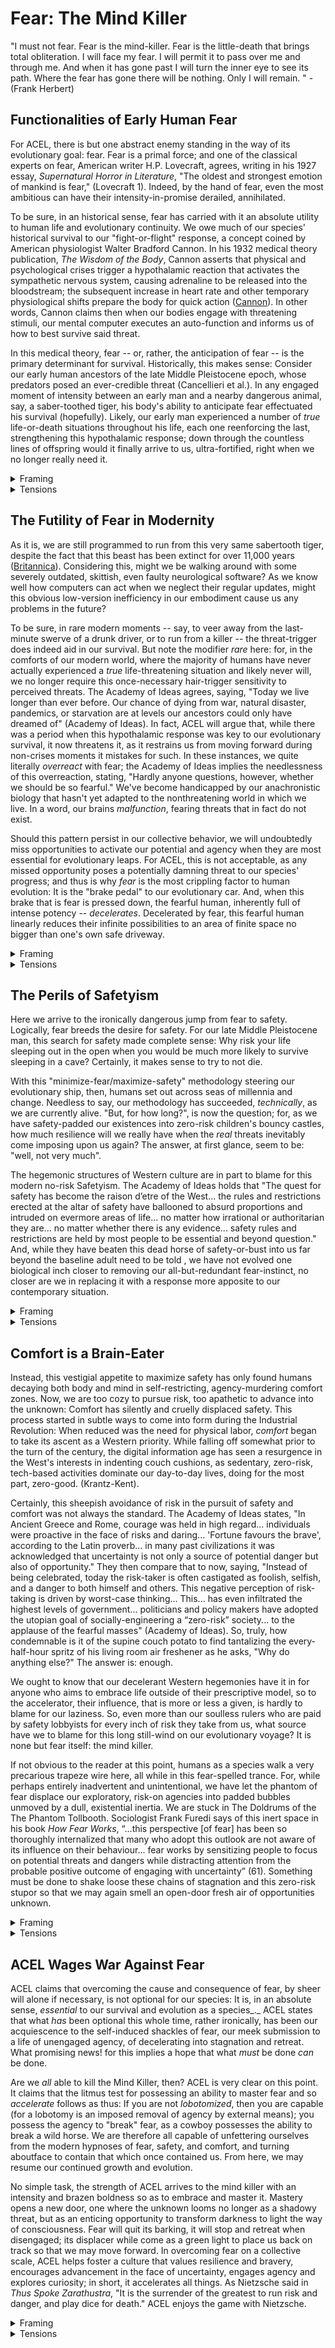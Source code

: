 # Fear: The Mind Killer

"I must not fear. Fear is the mind-killer. Fear is the little-death that brings total obliteration. I will face my fear. I will permit it to pass over me and through me. And when it has gone past I will turn the inner eye to see its path. Where the fear has gone there will be nothing. Only I will remain. " - (Frank Herbert)

## Functionalities of Early Human Fear

For ACEL, there is but one abstract enemy standing in the way of its evolutionary goal: fear. Fear is a primal force; and one of the classical experts on fear, American writer H.P. Lovecraft, agrees, writing in his 1927 essay, _Supernatural Horror in Literature_, "The oldest and strongest emotion of mankind is fear," (Lovecraft 1). Indeed, by the hand of fear, even the most ambitious can have their intensity-in-promise derailed, annihilated.&#x20;

To be sure, in an historical sense, fear has carried with it an absolute utility to human life and evolutionary continuity. We owe much of our species' historical survival to our "fight-or-flight" response, a concept coined by American physiologist Walter Bradford Cannon. In his 1932 medical theory publication, _The Wisdom of the Body_, Cannon asserts that physical and psychological crises trigger a hypothalamic reaction that activates the sympathetic nervous system, causing adrenaline to be released into the bloodstream; the subsequent increase in heart rate and other temporary physiological shifts prepare the body for quick action ([Cannon](https://www.scribd.com/document/468080928/The-Wisdom-of-the-Body)). In other words, Cannon claims then when our bodies engage with threatening stimuli, our mental computer executes an auto-function and informs us of how to best survive said threat.&#x20;

In this medical theory, fear -- or, rather, the anticipation of fear -- is the primary determinant for survival. Historically, this makes sense: Consider our early human ancestors of the late Middle Pleistocene epoch, whose predators posed an ever-credible threat (Cancellieri et al.). In any engaged moment of intensity between an early man and a nearby dangerous animal, say, a saber-toothed tiger, his body's ability to anticipate fear effectuated his survival (hopefully). Likely, our early man experienced a number of _true_ life-or-death situations throughout his life, each one reenforcing the last, strengthening this hypothalamic response; down through the countless lines of offspring would it finally arrive to us, ultra-fortified, right when we no longer really need it.&#x20;

<details>

<summary>Framing </summary>

* Thinkers/Theorists: H.P. Lovecraft, Walter Bradford Cannon, Frank Furedi, Richard Dawkins, John Bowlby, Nietzsche

<!---->

* Where They Fit:
  * H.P. Lovecraft: Lovecraft’s assertion that “the oldest and strongest emotion of mankind is fear” (1927) establishes the primordial nature of fear, which is critical for understanding its deep roots in human psychology and survival mechanisms.  Discusses fear as the oldest and strongest emotion of mankind, providing a cultural and psychological foundation for fear’s impact on human behavior.
  * Walter Bradford Cannon: Cannon’s theory of the "fight-or-flight" response is essential for understanding how fear operates on a physiological level, providing humans with an evolutionary advantage by preparing the body for survival in the face of threats. Introduces the "fight-or-flight" response, establishing the biological roots of fear as a survival mechanism.
  * Frank Furedi: Explores how fear shapes modern behavior, aligning with the idea that fear has become anachronistic and potentially maladaptive in contemporary society.
  * Richard Dawkins: Dawkins’ work on evolutionary biology, particularly his concept of the “selfish gene” (1976), reinforces the idea that fear and the associated survival instincts are embedded in our genetic code, designed to maximize our chances of survival and the continuation of our genes.
  * John Bowlby: Bowlby’s attachment theory (1969) provides insight into how fear of separation and the need for security influence human behavior, especially in early developmental stages, shaping our survival instincts from infancy.
  * Nietzsche: His concept of overcoming fear and embracing risk ties into ACEL's ideology of moving beyond fear to accelerate human evolution.

<!---->

* Why They Fit:

<!---->

* H.P. Lovecraft: Lovecraft’s insights into fear help frame it as an ancient and omnipresent force that has consistently influenced human psychology, making it a fitting reference for discussing the role of fear in human evolution. Lovecraft’s view on fear as a primal, universal emotion supports the argument that fear is deeply embedded in the human psyche, which ACEL sees as a major obstacle to progress.
* Walter Bradford Cannon: Cannon’s work is crucial because it explains the biological mechanisms behind fear, which is essential for understanding why fear was vital for early humans’ survival. Cannon’s "fight-or-flight" theory provides the scientific basis for understanding fear’s role in early human survival, contrasting with its now maladaptive function in modern times.
* Frank Furedi: Furedi’s analysis of fear in modern society helps explain why fear persists despite decreased existential threats, reinforcing ACEL’s argument that fear must be overcome.
* Richard Dawkins: Dawkins’ evolutionary perspective broadens the understanding of fear as not just a psychological response but as a behavior deeply ingrained in our biology for the purpose of survival.
* John Bowlby: Bowlby’s theory adds a layer of understanding to the social and developmental aspects of fear, particularly in how early experiences shape our responses to perceived threats and danger.
* Nietzsche: Nietzsche’s philosophy of transcending fear and embracing life’s inherent risks aligns with ACEL’s goal of breaking free from fear to unlock human potential.

<!---->

* Sources:

<!---->

* Lovecraft, H.P. Supernatural Horror in Literature (1927).
* Cannon, Walter Bradford. The Wisdom of the Body (1932).
* Dawkins, Richard. The Selfish Gene (1976).
* Bowlby, John. Attachment and Loss (1969)
* Frank Furedi: "How Fear Works" (2018)
* Nietzsche: "Thus Spoke Zarathustra" (1883)

</details>

<details>

<summary>Tensions</summary>

Theoretical Tensions and Inconsistencies:

* Tensions: The reliance on fear as a survival mechanism in early humans creates a tension when considering its utility in the modern world, where physical threats are far less common.
* Inaccuracies/Misinterpretations: There might be an overemphasis on fear's necessity without acknowledging its potential hindrance to modern human progress.

Solution: Acknowledge the shift in the role of fear from a survival tool to a potential barrier in modern contexts, thus preparing the groundwork for later discussions on overcoming fear

</details>

## The Futility of Fear in Modernity

As it is, we are still programmed to run from this very same sabertooth tiger, despite the fact that this beast has been extinct for over 11,000 years ([Britannica](https://www.britannica.com/animal/saber-toothed-cat)).  Considering this, might we be walking around with some severely outdated, skittish, even faulty neurological software? As we know well how computers can act when we neglect their regular updates, might this obvious low-version inefficiency in our embodiment cause us any problems in the future?&#x20;

To be sure, in rare modern moments -- say, to veer away from the last-minute swerve of a drunk driver, or to run from a killer -- the threat-trigger does indeed aid in our survival. But note the modifier _rare_ here: for, in the comforts of our modern world, where the majority of humans have never actually experienced a _true_ life-threatening situation and likely never will, we no longer require this once-necessary hair-trigger sensitivity to perceived threats. The Academy of Ideas agrees, saying, "Today we live longer than ever before. Our chance of dying from war, natural disaster, pandemics, or starvation are at levels our ancestors could only have dreamed of" (Academy of Ideas). In fact, ACEL will argue that, while there was a period when this hypothalamic response was key to our evolutionary survival, it now threatens it, as it restrains us from moving forward during non-crises moments it mistakes for such. In these instances, we quite literally _overreact_ with fear; the Academy of Ideas implies the needlessness of this overreaction, stating, "Hardly anyone questions, however, whether we should be so fearful." We've become handicapped by our anachronistic biology that hasn't yet adapted to the nonthreatening world in which we live. In a word, our brains _malfunction_, fearing threats that in fact do not exist.&#x20;

Should this pattern persist in our collective behavior, we will undoubtedly miss opportunities to activate our potential and agency when they are most essential for evolutionary leaps. For ACEL, this is not acceptable, as any missed opportunity poses a potentially damning threat to our species' progress; and thus is why _fear_ is the most crippling factor to human evolution: It is the "brake pedal" to our evolutionary car. And, when this brake that is fear is pressed down, the fearful human, inherently full of intense potency -- _decelerates_. Decelerated by fear, this fearful human linearly reduces their infinite possibilities to an area of finite space no bigger than one's own safe driveway.&#x20;

<details>

<summary>Framing</summary>

Thinkers/Theorists: Academy of Ideas, Walter Bradford Cannon, Carl Jung, Richard Dawkins, Noam Chomsky.

* Academy of Ideas: This source critiques the modern world’s obsession with safety, arguing that the ancient fear response has become obsolete and counterproductive, creating unnecessary anxieties in a relatively safe world. Discusses the reduced necessity of fear in modern society, supporting ACEL’s argument about the obsolescence of fear
  * Academy of Ideas: This source is crucial in contextualizing the argument within contemporary thought, emphasizing the dissonance between ancient fear responses and modern-day realities.Their analysis underscores ACEL’s position that fear is no longer a useful tool for survival, making it a hindrance to modern progress.
* Walter Bradford Cannon: Cannon’s theory is revisited to illustrate how the physiological mechanisms of fear, once crucial, now often trigger unnecessarily in the modern world, causing more harm than good.
  * Walter Bradford Cannon: Cannon’s work remains relevant in showing the physiological basis for fear, highlighting how these responses are now more of a hindrance than a help.
* Carl Jung: Jung’s concept of the “shadow” (1951), which represents the unconscious mind and the hidden fears that shape behavior, is essential for understanding how outdated fear responses persist in modern individuals, often leading to irrational behavior.
  * Carl Jung: Jung’s exploration of the unconscious mind and hidden fears adds depth to the understanding of how these ancient responses manifest in modern contexts, often without our conscious awareness.
* Noam Chomsky: Chomsky’s critique of modern society, particularly his views on how fear is manipulated by political and media forces to control populations (1988), offers insight into how fear, though less biologically necessary, is still culturally and politically exploited in the modern world.
  * Noam Chomsky: Chomsky’s analysis provides a critical view of how fear is used as a tool of control in modern society, reinforcing the idea that fear’s utility has shifted from survival to manipulation.
* Frank Furedi: Analyzes the persistence of fear in contemporary culture, explaining how it inhibits progress.
  * Frank Furedi: Furedi’s insights into how fear operates in modern contexts provide a deeper understanding of why fear remains pervasive despite its decreasing relevance.

<!---->

* Sources:

<!---->

* Academy of Ideas. The Role of Fear in Modern Society (Year).
* Cannon, Walter Bradford. The Wisdom of the Body (1932).
* Jung, Carl. Aion: Researches into the Phenomenology of the Self (1951).
* Chomsky, Noam. Manufacturing Consent (1988).
* Academy of Ideas: Various publications on fear and modern society.
* Frank Furedi: "How Fear Works" (201

</details>

<details>

<summary>Tensions</summary>

Theoretical Tensions and Inconsistencies:

* Tensions: The argument suggests that fear is obsolete, yet it doesn’t fully address how fear still plays a role in real, albeit rare, modern threats.
* Inaccuracies/Misinterpretations: There may be an oversimplification in dismissing fear as entirely unnecessary in today’s world.

Solution: Clarify that while fear’s role has diminished, it still has value in specific, rare situations, but it must be consciously managed and recalibrated to fit modern needs

</details>

## The Perils of Safetyism

Here we arrive to the ironically dangerous jump from fear to safety. Logically, fear breeds the desire for safety. For our late Middle Pleistocene man, this search for safety made complete sense: Why risk your life sleeping out in the open when you would be much more likely to survive sleeping in a cave? Certainly, it makes sense to try to not die.&#x20;

With this "minimize-fear/maximize-safety" methodology steering our evolutionary ship, then, humans set out across seas of millennia and change. Needless to say, our methodology has succeeded, _technically_, as we are currently alive. "But, for how long?", is now the question; for, as we have safety-padded our existences into zero-risk children's bouncy castles, how much resilience will we really have when the _real_ threats inevitably come imposing upon us again? The answer, at first glance, seem to be: "well, not very much".

The hegemonic structures of Western culture are in part to blame for this modern no-risk Safetyism. The Academy of Ideas holds that "The quest for safety has become the raison d’etre of the West... the rules and restrictions erected at the altar of safety have ballooned to absurd proportions and intruded on evermore areas of life... no matter how irrational or authoritarian they are... no matter whether there is any evidence... safety rules and restrictions are held by most people to be essential and beyond question." And, while they have beaten this dead horse of safety-or-bust into us far beyond the baseline adult need to be told , we have not evolved one biological inch closer to removing our all-but-redundant fear-instinct, no closer are we in replacing it with a response more apposite to our contemporary situation.&#x20;

<details>

<summary>Framing</summary>

* Thinkers/Theorists: Academy of Ideas, Frank Furedi, Carl Jung, Hannah Arendt.

<!---->

* Academy of Ideas: This source critiques the modern obsession with safety, which is portrayed as a cultural shift that stifles growth and evolution, making individuals less resilient and more risk-averse. Critiques the modern obsession with safety, which aligns with ACEL’s view on the dangers of excessive caution.
  * Academy of Ideas: This source is central in framing safetyism as a modern cultural phenomenon that stands in opposition to the evolutionary goals of ACEL. Their critique of safetyism strengthens ACEL’s argument that an overemphasis on safety stifles human potential and progress.
* Frank Furedi: Furedi’s work on fear and its societal impacts is used to show how fear has been internalized, leading to a culture of safetyism that hinders progress and development. Explores the societal impacts of safetyism, supporting ACEL’s critique of modern risk aversion.
  * Frank Furedi: Furedi’s analysis provides a sociological perspective on how fear operates within society, offering depth to the argument against safetyism. Furedi’s work on safetyism provides a sociological perspective on how fear-driven policies can lead to stagnation, reinforcing ACEL’s warnings.
* Carl Jung: Jung’s concept of individuation (1934) is relevant here, as it suggests that growth occurs through confronting and integrating fears rather than avoiding them, which contrasts sharply with the safetyism mindset.
  * Carl Jung: Jung’s concept of individuation adds a psychological dimension to the discussion, emphasizing that true growth and self-actualization come from facing fears, not avoiding them.
* Hannah Arendt: Arendt’s analysis of the “banality of evil” (1963) provides a broader philosophical perspective on how a culture of safetyism can lead to a passive acceptance of authority and a decline in moral and ethical responsibility, reinforcing the dangers of this cultural trend.
  * Hannah Arendt: Arendt’s insights connect the cultural trend of safetyism to broader ethical and political consequences, showing how the avoidance of risk can lead to societal stagnation and moral decay.

<!---->

* Sources:
  * Academy of Ideas. The Role of Fear in Modern Society (Year).
  * Furedi, Frank. How Fear Works (2018).
  * Jung, Carl. The Archetypes and the Collective Unconscious (1934).
  * Arendt, Hannah. Eichmann in Jerusalem: A Report on the Banality of Evil (1963).

</details>

<details>

<summary>Tensions</summary>

Theoretical Tensions and Inconsistencies:

* Tensions: The critique of safetyism may overlook the benefits that safety measures have brought to society, such as increased life expectancy and reduced injury rates.
* Inaccuracies/Misinterpretations: The argument might misrepresent safetyism as entirely negative without acknowledging its nuanced role in modern life.

Solution: Balance the critique by acknowledging the benefits of safety measures while arguing that they should not come at the cost of stifling human potential and growth.

</details>

## Comfort is a Brain-Eater&#x20;

Instead, this vestigial appetite to maximize safety has only found humans decaying both body and mind in self-restricting, agency-murdering comfort zones. Now, we are too cozy to pursue risk, too apathetic to advance into the unknown: Comfort has silently and cruelly displaced safety. This process started in subtle ways to come into form during the Industrial Revolution: When reduced was the need for physical labor, _comfort_ began to take its ascent as a Western priority. While falling off somewhat prior to the turn of the century, the digital information age has seen a resurgence in the West's interests in indenting couch cushions, as sedentary, zero-risk, tech-based activities dominate our day-to-day lives, doing for the most part, zero-good. (Krantz-Kent).&#x20;

Certainly, this sheepish avoidance of risk in the pursuit of safety and comfort was not always the standard. The Academy of Ideas states, "In Ancient Greece and Rome, courage was held in high regard... individuals were proactive in the face of risks and daring... 'Fortune favours the brave', according to the Latin proverb... in many past civilizations it was acknowledged that uncertainty is not only a source of potential danger but also of opportunity." They then compare that to now, saying, "Instead of being celebrated, today the risk-taker is often castigated as foolish, selfish, and a danger to both himself and others. This negative perception of risk-taking is driven by worst-case thinking... This... has even infiltrated the highest levels of government... politicians and policy makers have adopted the utopian goal of socially-engineering a “zero-risk” society... to the applause of the fearful masses" (Academy of Ideas). So, truly, how condemnable is it of the supine couch potato to find tantalizing the every-half-hour spritz of his living room air freshener as he asks, "Why do anything else?" The answer is: enough.&#x20;

We ought to know that our decelerant Western hegemonies have it in for anyone who aims to embrace life outside of their prescriptive model, so to the accelerator, their influence, that is more or less a given, is hardly to blame for our laziness. So, even more than our soulless rulers who are paid by safety lobbyists for every inch of risk they take from us, what source have we to blame for this long still-wind on our evolutionary voyage? It is none but fear itself: the mind killer.&#x20;

If not obvious to the reader at this point, humans as a species walk a very precarious trapeze wire here, all while in this fear-spelled trance. For, while perhaps entirely inadvertent and unintentional, we have let the phantom of fear displace our exploratory, risk-on agencies into padded bubbles unmoved by a dull, existential inertia. We are stuck in The Doldrums of the The Phantom Tollbooth. Sociologist Frank Furedi says of this inert space in his book _How Fear Works_, “…this perspective \[of fear] has been so thoroughly internalized that many who adopt this outlook are not aware of its influence on their behaviour... fear works by sensitizing people to focus on potential threats and dangers while distracting attention from the probable positive outcome of engaging with uncertainty” (61).  Something must be done to shake loose these chains of stagnation and this zero-risk stupor so that we may again smell an open-door fresh air of opportunities unknown.&#x20;

<details>

<summary>Framing</summary>

Who Fits Here:

* Thinkers/Theorists: Academy of Ideas, Krantz-Kent, Frank Furedi, Nassim Nicholas Taleb, Herbert Marcuse

<!---->

* Where They Fit:
  * Academy of Ideas: The source is used to argue that modern comfort, derived from safetyism, has led to a decline in risk-taking and a subsequent stalling of evolutionary progress. Discusses the consequences of excessive comfort, aligning with ACEL’s argument that comfort can lead to intellectual and creative decay.
    * This source continues to provide a contemporary lens through which the dangers of modern comfort are analyzed, particularly in the context of evolutionary stagnation. Their analysis supports ACEL’s argument that comfort, while seemingly beneficial, ultimately diminishes human potential.
  * Krantz-Kent: Krantz-Kent’s work is referenced to illustrate how modern sedentary lifestyles contribute to mental stagnation and reduced agency, reinforcing the dangers of comfort.
    * The practical implications of comfort on physical and mental health support the broader argument against a comfort-driven society.
  * Nassim Nicholas Taleb: Taleb’s concept of “antifragility” (2012) is crucial here, as it emphasizes that systems (including human beings) grow stronger through exposure to stressors, not through avoidance of them, which directly counters the comfort-seeking mindset.
    * Taleb’s work is directly relevant in arguing that resilience and growth come from embracing challenges, not avoiding them, which aligns with ACEL’s goals.
  * Herbert Marcuse: Marcuse’s critique of consumerism and the “one-dimensional man” (1964) highlights how comfort and consumer culture have dulled critical thinking and reduced the capacity for revolutionary change, paralleling the argument against comfort in this section.
    * Marcuse’s critique provides a philosophical foundation for understanding how comfort leads to societal complacency and a reduction in human agency.
  * Nietzsche: His philosophy on embracing challenge and discomfort ties into ACEL’s critique of modern comfort-seeking behaviors. Nietzsche’s philosophy reinforces the idea that true growth comes from facing and overcoming discomfort, which ACEL advocates.&#x20;

<!---->

* Sources:
  * Academy of Ideas. The Role of Fear in Modern Society (Year).
  * Krantz-Kent, Rachel. Time Spent in Leisure Activities in the U.S. (Year).
  * Taleb, Nassim Nicholas. Antifragile: Things That Gain from Disorder (2012).
  * Marcuse, Herbert. One-Dimensional Man (1964).
  * Nietzsche: "Thus Spoke Zarathustra" (1883)

</details>

<details>

<summary>Tensions</summary>

* Theoretical Tensions and Inconsistencies:
  * Tensions: The argument may be too one-sided in its critique of comfort, not considering the role that comfort plays in mental and physical recovery.
  * Inaccuracies/Misinterpretations: There is a risk of oversimplifying the relationship between comfort and stagnation, not acknowledging the complex balance required for optimal functioning.

Solution: Introduce the concept of balance, where comfort is not demonized but is understood as part of a cycle that includes periods of challenge and growth.

</details>

## ACEL Wages War Against Fear

ACEL claims that overcoming the cause and consequence of fear, by sheer will alone if necessary, is not optional for our species: It is, in an absolute sense, _essential_ to our survival and evolution as a species_._ ACEL states that what _has_ been optional this whole time, rather ironically, has been our acquiescence to the self-induced shackles of fear, our meek submission to a life of unengaged agency, of decelerating into stagnation and retreat. What promising news! for this implies a hope that what _must_ be done _can_ be done.

Are we _all_ able to kill the Mind Killer, then? ACEL is very clear on this point. It claims that the litmus test for possessing an ability to master fear and so _accelerate_ follows as thus: If you are not _lobotomized_, then you are capable (for a lobotomy is an imposed removal of agency by external means); you possess the agency to "break" fear, as a cowboy possesses the ability to break a wild horse. We are therefore all capable of unfettering ourselves from the modern hypnoses of fear, safety, and comfort, and turning aboutface to contain that which once contained us. From here, we may resume our continued growth and evolution.&#x20;

No simple task, the strength of ACEL arrives to the mind killer with an intensity and brazen boldness so as to embrace and master it. Mastery opens a new door, one where the unknown looms no longer as a shadowy threat, but as an enticing opportunity to transform darkness to light the way of consciousness. Fear will quit its barking, it will stop and retreat when disengaged; its displacer while come as a green light to place us back on track so that we may move forward. In overcoming fear on a collective scale, ACEL helps foster a culture that values resilience and bravery, encourages advancement in the face of uncertainty, engages agency and explores curiosity; in short, it accelerates all things. As Nietzsche said in _Thus Spoke Zarathustra_, "It is the surrender of the greatest to run risk and danger, and play dice for death." ACEL enjoys the game with Nietzsche.&#x20;

<details>

<summary>Framing</summary>

Who Fits Here:

* Thinkers/Theorists: Friedrich Nietzsche, Frank Herbert, Nassim Nicholas Taleb, Carl Jung

<!---->

* Where They Fit:
  * Friedrich Nietzsche: Nietzsche’s philosophy of embracing struggle and danger (1883-1885) is central to ACEL’s mission of overcoming fear to achieve growth and evolution. His philosophy of embracing life’s challenges and risks directly supports ACEL’s mission to overcome fear and accelerate human evolution.
    * Nietzsche’s philosophy is foundational for ACEL’s aggressive stance against fear, providing the ideological underpinning for the argument that struggle is essential for growth.  Nietzsche’s emphasis on the importance of overcoming fear and embracing challenge aligns with ACEL’s core philosophy of using willpower to transcend fear and unlock human potential.
  * Frank Herbert: Herbert’s fictional work Dune (1965) provides a literary framework for understanding the power of fear and the importance of mastering it, which aligns with ACEL’s goals.
    * Herbert’s narrative in Dune serves as a powerful metaphor for the struggle against fear, making it a relevant cultural reference that resonates with ACEL’s objectives.
  * Nassim Nicholas Taleb: Taleb’s concept of antifragility again reinforces the idea that embracing challenges, including fear, leads to stronger, more resilient systems.
    * Taleb’s work offers a practical and theoretical framework that supports the idea that confronting and overcoming fear leads to greater strength and resilience.
  * Carl Jung: Jung’s ideas about confronting the shadow and integrating fears into consciousness are crucial for understanding the psychological process of overcoming fear.
    * Jung’s psychological insights are vital for understanding the process of overcoming fear at an individual level, which can then be extended to collective human evolution.

<!---->

* Sources:
  * Nietzsche, Friedrich. Thus Spoke Zarathustra (1883-1885).
  * Herbert, Frank. Dune (1965).
  * Taleb, Nassim Nicholas. Antifragile: Things That Gain from Disorder (2012).
  * Jung, Carl. Aion: Researches into the Phenomenology of the Self (1951).

</details>

<details>

<summary>Tensions</summary>

* Theoretical Tensions and Inconsistencies:
  * Tensions: The aggressive stance against fear may not fully account for the necessary role that fear can play as a protective mechanism in truly dangerous situations.
  * Inaccuracies/Misinterpretations: The potential oversimplification of fear as only a negative force might undermine the complexity of human psychology.

Solution: Propose a more balanced approach where fear is managed rather than completely eradicated, emphasizing the importance of conscious engagement with fear rather than its outright dismissal.

</details>
